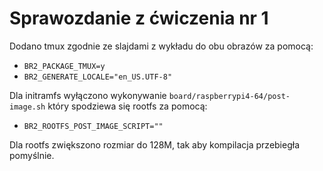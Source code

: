 # Sprawozdanie z ćwiczenia nr 1

Dodano tmux zgodnie ze slajdami z wykładu do obu obrazów za pomocą:
- `BR2_PACKAGE_TMUX=y`
- `BR2_GENERATE_LOCALE="en_US.UTF-8"`

Dla initramfs wyłączono wykonywanie `board/raspberrypi4-64/post-image.sh` który spodziewa się rootfs za pomocą:
- `BR2_ROOTFS_POST_IMAGE_SCRIPT=""` 

Dla rootfs zwiększono rozmiar do 128M, tak aby kompilacja przebiegła pomyślnie.
